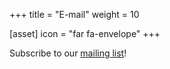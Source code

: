 +++
title = "E-mail"
weight = 10

[asset]
  icon = "far fa-envelope"
+++

Subscribe to our [mailing list](https://lists.ufl.edu/cgi-bin/wa?SUBED1=REPRODUCIBILITEA&A=1)!

